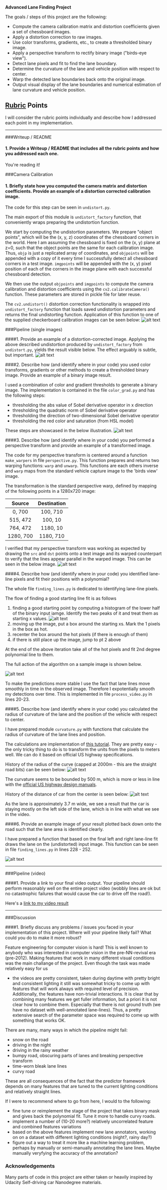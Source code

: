 **Advanced Lane Finding Project**

The goals / steps of this project are the following:

* Compute the camera calibration matrix and distortion coefficients given a set
  of chessboard images.
* Apply a distortion correction to raw images.
* Use color transforms, gradients, etc., to create a thresholded binary image.
* Apply a perspective transform to rectify binary image ("birds-eye view").
* Detect lane pixels and fit to find the lane boundary.
* Determine the curvature of the lane and vehicle position with respect to center.
* Warp the detected lane boundaries back onto the original image.
* Output visual display of the lane boundaries and numerical estimation of lane curvature and vehicle position.

[//]: # (Image References)

[image_undist]: ./img/writeup/calibration_checkerboard.jpg "Undistorted checkerboard"
[image_car_undist]: ./img/writeup/calibration_car.jpg "Undistorted car capture image"
[image_thresh]: ./img/writeup/thresholding.jpg "Thresholding pipeline"
[image_perspective]: ./img/writeup/warping.jpg "Perspective warping"
[image_hist]: ./img/writeup/hist.jpg "Histogram of lower part of binary mask"
[image_lane_finding]: ./img/writeup/lane_finding.jpg "Visualization of the lane line finding algorthitm"
[image_full]: ./img/writeup/full_output.jpg "Full pipeline effect"
[image_dist_from_center]: ./img/writeup/dist_from_center.jpg "Implied distance of car from center"
[image_curvature]: ./img/writeup/curvatures.jpg "Implied curvature"

## [Rubric](https://review.udacity.com/#!/rubrics/571/view) Points
I will consider the rubric points individually and describe how I addressed each point in my implementation.  

---
###Writeup / README

#### 1. Provide a Writeup / README that includes all the rubric points and how you addressed each one.
You're reading it!

###Camera Calibration

#### 1. Briefly state how you computed the camera matrix and distortion coefficients. Provide an example of a distortion corrected calibration image.

The code for this step can be seen in `undistort.py`.

The main export of this module is `undistort_factory` function,
that conveniently wraps preparing the undistortion function.

We start by computing the undistortion parameters.
We prepare "object points", which will be the (x, y, z) coordinates
of the chessboard corners in the world. Here I am assuming the chessboard is
fixed on the (x, y) plane at z=0, such that the object points are the same for
each calibration image.  Thus, `objp` is just a replicated array of
coordinates, and `objpoints` will be appended with a copy of it every time I
successfully detect all chessboard corners in a test image.  `imgpoints` will
be appended with the (x, y) pixel position of each of the corners in the image
plane with each successful chessboard detection.  

We then use the output `objpoints` and `imgpoints` to compute the camera
calibration and distortion coefficients using the `cv2.calibrateCamera()`
function. These parameters are stored in pickle file for later reuse.

The `cv2.undistort()` distortion correction functionality is wrapped into
`undistort_factory` function that loads saved undistortion parameters and
returns the final undistorting function.  Application of this function to one
of the supplied checkerboard calibration images can be seen below:
![alt text][image_undist]

###Pipeline (single images)

####1. Provide an example of a distortion-corrected image.
Applying the above described undistortion produced by `undistort_factory` from 
`undistort.py`, yields the result visible below. The effect arguably is subtle, but important.
![alt text][image_car_undist]

####2. Describe how (and identify where in your code) you used color transforms, gradients or other methods to create a thresholded binary image.  Provide an example of a binary image result.


I used a combination of color and gradient thresholds to generate a binary
image. The implementation is contained in the file `color_grad.py` and has the
following steps:
  - thresholding the abs value of Sobel derivative operator in x direction
  - thresholding the quadratic norm of Sobel derivative operator
  - thresholding the direction of two-dimensional Sobel derivative operator
  - thresholding the red color and saturation (from HSL model)

These steps are showcased in the below illustration.
![alt text][image_thresh]

####3. Describe how (and identify where in your code) you performed a perspective transform and provide an example of a transformed image.

The code for my perspective transform is centered around a function
`make_warpers` in file `perspective.py`. This function prepares and returns two
warping functions: `warp` and `unwarp`. This functions are each others inverse
and `warp` maps from the standard vehicle capture image to the 'birds view'
image.

The transformation is the standard perspective warp, defined by mapping of the
following points in a 1280x720 image:

| Source        | Destination   | 
|:-------------:|:-------------:| 
| 0, 700        | 100, 710      | 
| 515, 472      | 100, 10       |
| 764, 472      | 1180, 10      |
| 1280, 700     | 1180, 710     |

I verified that my perspective transform was working as expected by drawing the
`src` and `dst` points onto a test image and its warped counterpart to verify
that the lines appear parallel in the warped image. This can be seen in the
below image.
![alt text][image_perspective]

####4. Describe how (and identify where in your code) you identified lane-line pixels and fit their positions with a polynomial?

The whole file `finding_lines.py` is dedicated to identifying lane-line pixels.

The flow of finding a good starting line fit is as follows
  1. finding a good starting point by computing a histogram of the lower half of the 
    binary input iamge. Identify the two peaks of it and treat them as starting x values.
![alt text][image_hist]
  2. moving up the image, put a box around the starting xs. Mark the 1 pixels in the box as hot.
  3. recenter the box around the hot pixels (if there is enough of them)
  4. if there is still place up the image, jump to pt 2 above

At the end of the above iteration take all of the hot pixels and fit 2nd degree
polynomial line to them.

The full action of the algorithm on a sample image is shown below.

![alt text][image_lane_finding]

To make the predictions more stable I use the fact that lane lines move smoothly in time
in the observed image. Therefore I expotentially smooth my detections over time. This
is implemented in file `process_video.py` in lines 20-23.


####5. Describe how (and identify where in your code) you calculated the radius
of curvature of the lane and the position of the vehicle with respect to
center.

I have prepared module `curvature.py` with functions that calculate the radius
of curvature of the lane lines and position.

The calculations are implementation of
 [this tutorial](http://www.intmath.com/applications-differentiation/8-radius-curvature.php).
They are pretty easy - the only tricky thing to do is to transform the units from
the pixels to meters well. We can do it based on official US highway specifications.

History of the radius of the curve (capped at 2000m - this are the straight
road bits) can be seen below:
![alt text][image_curvature]

The curvature seems to be bounded by 500 m, which is more or less in line with the
[official US highway design manuals](http://onlinemanuals.txdot.gov/txdotmanuals/rdw/Table_2-3_m.pdf).


History of the distance of car from the center is seen below:
![alt text][image_dist_from_center]

As the lane is approximately 3.7 m wide, we see a result that the car is
staying mostly on the left side of the lane, which is in line with what we see
in the video.


####6. Provide an example image of your result plotted back down onto the road such that the lane area is identified clearly.

I have prepared a function that based on the final left and right lane-line fit 
draws the lane on the (undistorted) input image. This function can be seen in file
`finding_lines.py` in lines 228 - 252.


![alt text][image_full]

---

###Pipeline (video)

####1. Provide a link to your final video output.  Your pipeline should perform reasonably well on the entire project video (wobbly lines are ok but no catastrophic failures that would cause the car to drive off the road!).

Here's a [link to my video result](https://youtu.be/-a7tgrjgP5I)

---

###Discussion

####1. Briefly discuss any problems / issues you faced in your implementation of this project.  Where will your pipeline likely fail?  What could you do to make it more robust?

Feature engineering for computer vision is hard!  This is well known to anybody
who was interested in computer vision in the pre-NN-revival era (pre-2012).
Making features that work in many different visual conditions was the main
challange of the project.  Even though the task was made relatively easy for us
- the videos are pretty consistent, taken during daytime with pretty bright and
  consistent lighting it still was somewhat tricky to come up with features
that will work always with required level of precision.  Additionally, the
features have non-trivial interactions. It is clear that by combining many
features we get fuller information, but a priori it is not clear how to combine
them.  Especially that there is not ground truth (we have no dataset with
well-annotated lane-lines).  Thus, a pretty extensive search of the parameter
space was required to come up with something that works OK.


There are many, many ways in which the pipeline might fail:
  - snow on the road
  - driving in the night
  - driving in the rainy weather
  - bumpy road, obscuring parts of lanes and breaking perspective transform
  - time-worn bleak lane lines
  - curvy road


These are all consequences of the fact that the predictor framework depends on 
many features that are tuned to the current lighting conditions and relatively
straight lines.

If I were to recommend where to go from here, I would to the following:
  - fine tune or reimplement the stage of the project that takes binary mask
    and gives back the polynomial fit. Tune it more to handle curvy roads.
  - implement a number of (10-20 more?) relatively uncorrelated feature 
    and combined features variations
  - based on the above features implement new lane annotators, working on
    on a dataset with different lighting conditions (night?, rainy day?)
  - figure out a way to treat it more like a machine learning problem, perhaps
    by manually or semi-manually annotating the lane lines. Maybe manually 
    veryfying the accuracy of the annotation?

### Acknowledgements
Many parts of code in this project are either taken or heavily inspired by 
Udacity Self-driving car Nanodegree materials.
